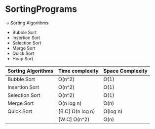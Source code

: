 # SortingPrograms
-> Sorting Algorithms
  * Bubble Sort
  * Insertion Sort
  * Selection Sort
  * Merge Sort
  * Quick Sort
  * Heap Sort


Sorting Algorithms  |    Time complexity   |   Space Complexity
------------------- | -------------------  | --------------------
   Bubble Sort      |       O(n^2)         |        O(1)  
 Insertion Sort     |       O(n^2)         |        O(1)
 Selection Sort     |       O(n^2)         |        O(1)
    Merge Sort      |     O(n log n)       |        O(n)
    Quick Sort      |  [B.C] O(n log n)    |      O(log n)
                    |  [W.C] O(n^2)        |        O(n)
